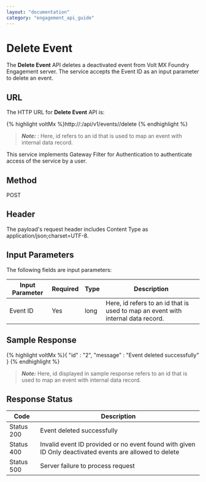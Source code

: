 ```yaml
---
layout: "documentation"
category: "engagement_api_guide"
---
```


# Delete Event

The **Delete Event** API deletes a deactivated event from Volt MX Foundry Engagement server. The service accepts the Event ID as an input parameter to delete an event.

## URL

The HTTP URL for **Delete Event** API is:

{% highlight voltMx %}http://<host>:<port>/api/v1/events/<id>/delete
{% endhighlight %}

> **_Note:_** <id>: Here, id refers to an id that is used to map an event with internal data record.

This service implements Gateway Filter for Authentication to authenticate access of the service by a user.

## Method

POST

## Header

The payload's request header includes Content Type as application/json;charset=UTF-8.

## Input Parameters

The following fields are input parameters:

| Input Parameter | Required | Type | Description                                                                      |
| --------------- | -------- | ---- | -------------------------------------------------------------------------------- |
| Event ID        | Yes      | long | Here, id refers to an id that is used to map an event with internal data record. |

## Sample Response

{% highlight voltMx %}{
"id" : "2",
"message" : "Event deleted successfully"
}
{% endhighlight %}

> **_Note:_** Here, id displayed in sample response refers to an id that is used to map an event with internal data record.

## Response Status

| Code       | Description                                                                                             |
| ---------- | ------------------------------------------------------------------------------------------------------- |
| Status 200 | Event deleted successfully                                                                              |
| Status 400 | Invalid event ID provided or no event found with given ID Only deactivated events are allowed to delete |
| Status 500 | Server failure to process request                                                                       |

